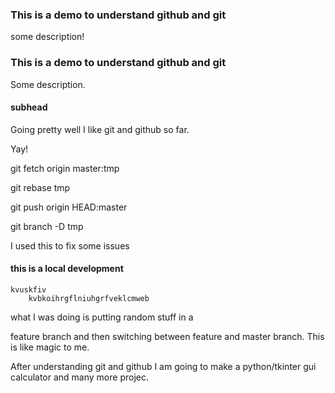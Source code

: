 ### This is a demo to understand github and git

 some description!
 
 ### This is a demo to understand github and git

 Some description.

#### subhead

Going pretty well I like git and github so far.

Yay!

git fetch origin master:tmp

git rebase tmp

git push origin HEAD:master

git branch -D tmp

I used this to fix some issues

#### this is a local development

    kvuskfiv
        kvbkoihrgflniuhgrfveklcmweb
   
what I was doing is putting random stuff in a 

feature branch and then switching between feature and master branch. This is like magic to me.
 
 After understanding git and github I am going to make a python/tkinter gui calculator and many more projec.